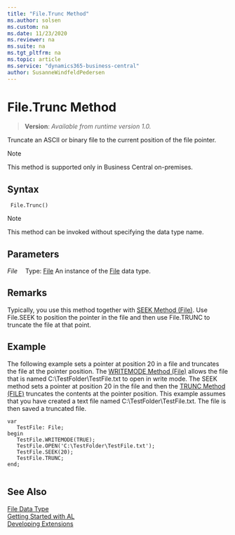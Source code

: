 ```yaml
---
title: "File.Trunc Method"
ms.author: solsen
ms.custom: na
ms.date: 11/23/2020
ms.reviewer: na
ms.suite: na
ms.tgt_pltfrm: na
ms.topic: article
ms.service: "dynamics365-business-central"
author: SusanneWindfeldPedersen
---
```

[//]: # (START>DO_NOT_EDIT)
[//]: # (IMPORTANT:Do not edit any of the content between here and the END>DO_NOT_EDIT.)
[//]: # (Any modifications should be made in the .xml files in the ModernDev repo.)
# File.Trunc Method
> **Version**: _Available from runtime version 1.0._

Truncate an ASCII or binary file to the current position of the file pointer.

> [!NOTE]
> This method is supported only in Business Central on-premises.

## Syntax
```
 File.Trunc()
```
> [!NOTE]
> This method can be invoked without specifying the data type name.

## Parameters
*File*
&emsp;Type: [File](file-data-type.md)
An instance of the [File](file-data-type.md) data type.


[//]: # (IMPORTANT: END>DO_NOT_EDIT)

## Remarks  
 Typically, you use this method together with [SEEK Method \(File\)](../../methods-auto/file/file-seek-method.md). Use File.SEEK to position the pointer in the file and then use File.TRUNC to truncate the file at that point.  
  
## Example  
 The following example sets a pointer at position 20 in a file and truncates the file at the pointer position. The [WRITEMODE Method \(File\)](../../methods-auto/file/file-writemode-method.md) allows the file that is named C:\\TestFolder\\TestFile.txt to open in write mode. The SEEK method sets a pointer at position 20 in the file and then the [TRUNC Method \(FILE\)](../../methods-auto/file/file-trunc-method.md) truncates the contents at the pointer position. This example assumes that you have created a text file named C:\\TestFolder\\TestFile.txt. The file is then saved a truncated file. 
  
 ```
 var
    TestFile: File;
begin
    TestFile.WRITEMODE(TRUE);  
    TestFile.OPEN('C:\TestFolder\TestFile.txt');  
    TestFile.SEEK(20);  
    TestFile.TRUNC;  
end;
  
```  
  

## See Also
[File Data Type](file-data-type.md)  
[Getting Started with AL](../../devenv-get-started.md)  
[Developing Extensions](../../devenv-dev-overview.md)